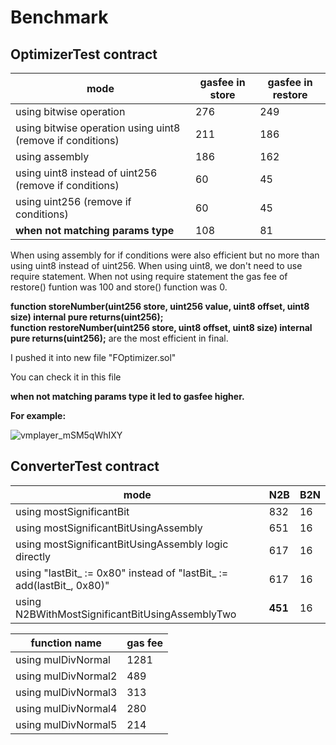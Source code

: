 # Benchmark

 ## OptimizerTest contract

| mode | gasfee in store | gasfee in restore |
| ------ | ------ | ------ |
| using bitwise operation |  276 | 249 |
| using bitwise operation using uint8 (remove if conditions) |  211 | 186 |
| using assembly |  186 | 162 |
| using uint8 instead of uint256 (remove if conditions) |  60 | 45 |
| using uint256 (remove if conditions) |  60 | 45 |
| **when not matching params type** |  108 | 81 |


When using assembly for if conditions were also efficient but no more than using uint8 instead of uint256.
When using uint8, we don't need to use require statement.
When not using require statement the gas fee of restore() funtion was 100 and store() function was 0.

**function storeNumber(uint256 store, uint256 value, uint8 offset, uint8 size) internal pure returns(uint256);**<br>
**function restoreNumber(uint256 store, uint8 offset, uint8 size) internal pure returns(uint256);** 
are the most efficient in final.

I pushed it into new file "FOptimizer.sol"

You can check it in this file

**when not matching params type it led to gasfee higher.**

**For example:**

![vmplayer_mSM5qWhIXY](https://user-images.githubusercontent.com/94333672/193109482-bd565e77-1dd1-404f-bc1b-5f1be4f5b4bb.png)


 ## ConverterTest contract

 | mode | N2B | B2N |
| ------ | ------ | ------ |
| using mostSignificantBit |  832 | 16 |
| using mostSignificantBitUsingAssembly |  651 | 16 |
| using mostSignificantBitUsingAssembly logic directly |  617 | 16 |
| using "lastBit_ := 0x80" instead of "lastBit_ := add(lastBit_, 0x80)" |  617 | 16 |
| using N2BWithMostSignificantBitUsingAssemblyTwo |  **451** | 16 |


 | function name | gas fee |
| ------ | ------ |
| using mulDivNormal |  1281 |
| using mulDivNormal2 |  489 |
| using mulDivNormal3 |  313 |
| using mulDivNormal4 |  280 |
| using mulDivNormal5 |  214 |